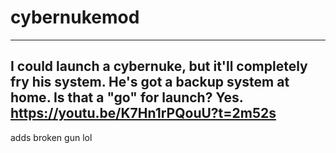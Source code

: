 # cybernukemod
-----
I could launch a cybernuke, but it'll completely fry his system.
He's got a backup system at home.
Is that a "go" for launch?
Yes.
https://youtu.be/K7Hn1rPQouU?t=2m52s
-----
adds broken gun lol
